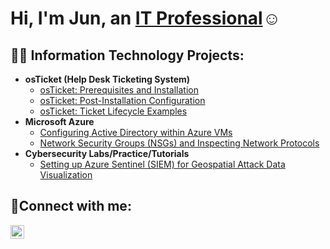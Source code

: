 <h1>Hi, I'm Jun, an <a href="https://linkedin.com/in/junmari">IT Professional</a>☺</h1>

<h2>👨‍💻 Information Technology Projects:</h2>

- <b>osTicket (Help Desk Ticketing System)</b>
  - [osTicket: Prerequisites and Installation](https://github.com/jum4r/osticket-prereqs)
  - [osTicket: Post-Installation Configuration](https://github.com/jum4r/post-install-config)
  - [osTicket: Ticket Lifecycle Examples](https://github.com/jum4r/ticket-lifecycle)
- <b>Microsoft Azure</b>
  - [Configuring Active Directory within Azure VMs](https://github.com/jum4r/configure-ad)
  - [Network Security Groups (NSGs) and Inspecting Network Protocols](https://github.com/jum4r/azure-network-protocols)
- <b>Cybersecurity Labs/Practice/Tutorials</b>
   - [Setting up Azure Sentinel (SIEM) for Geospatial Attack Data Visualization](https://github.com/jum4r/personal-assess-lab)

<h2>🤳Connect with me:</h2>

[<img align="left" alt="Josh | LinkedIn" width="22px" src="https://cdn.jsdelivr.net/npm/simple-icons@v3/icons/linkedin.svg" />][linkedin]

[linkedin]: https://linkedin.com/in/junmari
